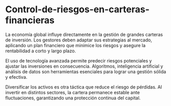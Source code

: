 # Control-de-riesgos-en-carteras-financieras
La economía global influye directamente en la gestión de grandes carteras de inversión. Los gestores deben adaptar sus estrategias al mercado, aplicando un plan financiero que minimice los riesgos y asegure la rentabilidad a corto y largo plazo.

El uso de tecnología avanzada permite predecir riesgos potenciales y ajustar las inversiones en consecuencia. Algoritmos, inteligencia artificial y análisis de datos son herramientas esenciales para lograr una gestión sólida y efectiva.

Diversificar los activos es otra táctica que reduce el riesgo de pérdidas. Al invertir en distintos sectores, la cartera permanece estable ante fluctuaciones, garantizando una protección continua del capital.
